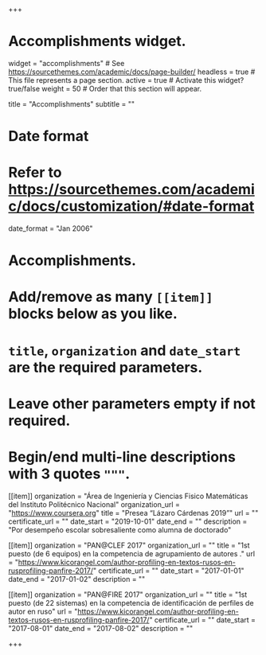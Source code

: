 +++
# Accomplishments widget.
widget = "accomplishments"  # See https://sourcethemes.com/academic/docs/page-builder/
headless = true  # This file represents a page section.
active = true  # Activate this widget? true/false
weight = 50  # Order that this section will appear.

title = "Accomplish&shy;ments"
subtitle = ""

# Date format
#   Refer to https://sourcethemes.com/academic/docs/customization/#date-format
date_format = "Jan 2006"

# Accomplishments.
#   Add/remove as many `[[item]]` blocks below as you like.
#   `title`, `organization` and `date_start` are the required parameters.
#   Leave other parameters empty if not required.
#   Begin/end multi-line descriptions with 3 quotes `"""`.

[[item]]
  organization = "Área de Ingeniería y Ciencias Fisico Matemáticas del Instituto Politécnico Nacional"
  organization_url = "https://www.coursera.org"
  title = "Presea “Lázaro Cárdenas 2019”"
  url = ""
  certificate_url = ""
  date_start = "2019-10-01"
  date_end = ""
  description = "Por desempeño escolar sobresaliente como alumna de doctorado"

[[item]]
  organization = "PAN@CLEF 2017"
  organization_url = ""
  title = "1st puesto (de 6 equipos) en la competencia de agrupamiento de autores ."
  url = "https://www.kicorangel.com/author-profiling-en-textos-rusos-en-rusprofiling-panfire-2017/"
  certificate_url = ""
  date_start = "2017-01-01"
  date_end = "2017-01-02"
  description = ""
  
[[item]]
  organization = "PAN@FIRE 2017"
  organization_url = ""
  title = "1st puesto (de 22 sistemas) en la competencia de identificación de perfiles de autor en ruso"
  url = "https://www.kicorangel.com/author-profiling-en-textos-rusos-en-rusprofiling-panfire-2017/"
  certificate_url = ""
  date_start = "2017-08-01"
  date_end = "2017-08-02"
  description = ""

+++
